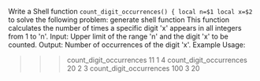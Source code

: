 Write a Shell function `count_digit_occurrences() {
local n=$1
local x=$2
` to solve the following problem:
generate shell function
This function calculates the number of times a specific digit 'x' appears in all integers from 1 to 'n'.
Input: Upper limit of the range 'n' and the digit 'x' to be counted.
Output: Number of occurrences of the digit 'x'.
Example Usage:
>>> count_digit_occurrences 11 1
4
>>> count_digit_occurrences 20 2
3
>>> count_digit_occurrences 100 3
20